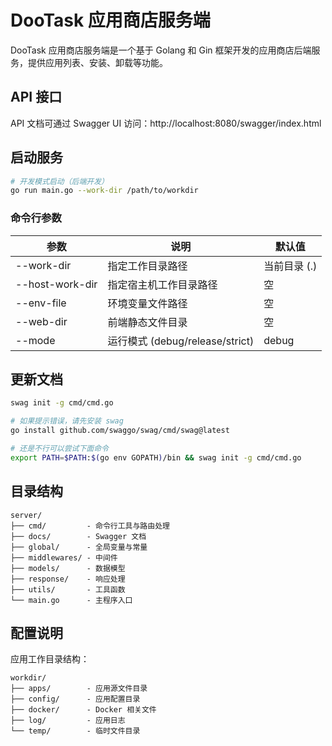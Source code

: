# DooTask 应用商店服务端

DooTask 应用商店服务端是一个基于 Golang 和 Gin 框架开发的应用商店后端服务，提供应用列表、安装、卸载等功能。

## API 接口

API 文档可通过 Swagger UI 访问：http://localhost:8080/swagger/index.html


## 启动服务

```bash
# 开发模式启动（后端开发）
go run main.go --work-dir /path/to/workdir
```

### 命令行参数

| 参数              | 说明                          | 默认值      |
|-----------------|-----------------------------|----------|
| --work-dir      | 指定工作目录路径                    | 当前目录 (.) |
| --host-work-dir | 指定宿主机工作目录路径                 | 空        |
| --env-file      | 环境变量文件路径                    | 空        |
| --web-dir       | 前端静态文件目录                    | 空        |
| --mode          | 运行模式 (debug/release/strict) | debug    |

## 更新文档

```bash
swag init -g cmd/cmd.go

# 如果提示错误，请先安装 swag
go install github.com/swaggo/swag/cmd/swag@latest

# 还是不行可以尝试下面命令
export PATH=$PATH:$(go env GOPATH)/bin && swag init -g cmd/cmd.go
```

## 目录结构

```
server/
├── cmd/         - 命令行工具与路由处理
├── docs/        - Swagger 文档
├── global/      - 全局变量与常量
├── middlewares/ - 中间件
├── models/      - 数据模型
├── response/    - 响应处理
├── utils/       - 工具函数
└── main.go      - 主程序入口
```

## 配置说明

应用工作目录结构：

```
workdir/
├── apps/        - 应用源文件目录
├── config/      - 应用配置目录
├── docker/      - Docker 相关文件
├── log/         - 应用日志
└── temp/        - 临时文件目录
```
